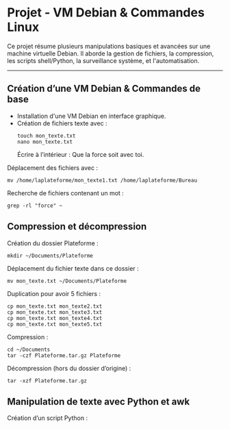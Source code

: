# Projet - VM Debian & Commandes Linux

Ce projet résume plusieurs manipulations basiques et avancées sur une machine virtuelle Debian. Il aborde la gestion de fichiers, la compression, les scripts shell/Python, la surveillance système, et l'automatisation.

---

## Création d’une VM Debian & Commandes de base

- Installation d'une VM Debian en interface graphique.
- Création de fichiers texte avec :
  ```
  touch mon_texte.txt
  nano mon_texte.txt
  ```
  Écrire à l’intérieur : Que la force soit avec toi.

Déplacement des fichiers avec :
```
mv /home/laplateforme/mon_texte1.txt /home/laplateforme/Bureau
```
Recherche de fichiers contenant un mot :
```
grep -rl "force" ~
```
## Compression et décompression

Création du dossier Plateforme :
```
mkdir ~/Documents/Plateforme
```
Déplacement du fichier texte dans ce dossier :
```
mv mon_texte.txt ~/Documents/Plateforme
```
Duplication pour avoir 5 fichiers :
```
cp mon_texte.txt mon_texte2.txt
cp mon_texte.txt mon_texte3.txt
cp mon_texte.txt mon_texte4.txt
cp mon_texte.txt mon_texte5.txt
```
Compression :
```
cd ~/Documents
tar -czf Plateforme.tar.gz Plateforme
```
Décompression (hors du dossier d’origine) :
```
tar -xzf Plateforme.tar.gz
```
## Manipulation de texte avec Python et awk

Création d’un script Python :
